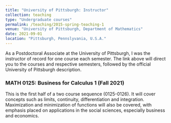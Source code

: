 ```yaml
---
title: "University of Pittsburgh: Instructor"
collection: teaching
type: "Undergraduate courses"
permalink: /teaching/2015-spring-teaching-1
venue: "University of Pittsburgh, Department of Mathematics"
date: 2021-09-01
location: "Pittsburgh, Pennslyvania, U.S.A."
---
```


As a Postdoctoral Associate at the University of Pittsburgh, I was the instructor of record for one course each semester. The link above will direct you to the courses and respective semesters, followed by the official University of Pittsburgh description.

### MATH 0125: Business for Calculus 1 (Fall 2021)
This is the first half of a two course sequence (0125-0126). It will cover concepts such as limits, continuity, differentiation and integration. Maximization and minimization of functions will also be covered, with emphasis placed on applications in the social sciences, especially business and economics.




